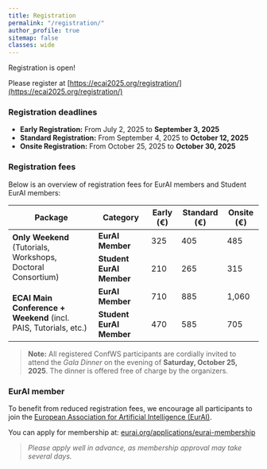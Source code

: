 ```yaml
---
title: Registration
permalink: "/registration/"
author_profile: true
sitemap: false
classes: wide
---
```


Registration is open!

Please register at [https://ecai2025.org/registration/](https://ecai2025.org/registration/)

### Registration deadlines
- **Early Registration:** From July 2, 2025 to **September 3, 2025**
- **Standard Registration:** From September 4, 2025 to **October 12, 2025**
- **Onsite Registration:** From October 25, 2025 to **October 30, 2025**

### Registration fees

Below is an overview of registration fees for EurAI members and Student EurAI members:

<table>
  <thead>
    <tr>
      <th>Package</th>
      <th>Category</th>
      <th>Early (€)</th>
      <th>Standard (€)</th>
      <th>Onsite (€)</th>
    </tr>
  </thead>
  <tbody>
    <tr>
      <td rowspan="2"><b>Only Weekend</b> (Tutorials, Workshops, Doctoral Consortium)</td>
      <td><b>EurAI Member</b></td>
      <td>325</td>
      <td>405</td>
      <td>485</td>
    </tr>
    <tr>
      <td><b>Student EurAI Member</b></td>
      <td>210</td>
      <td>265</td>
      <td>315</td>
    </tr>
    <tr>
      <td rowspan="2"><b>ECAI Main Conference + Weekend</b> (incl. PAIS, Tutorials, etc.)</td>
      <td><b>EurAI Member</b></td>
      <td>710</td>
      <td>885</td>
      <td>1,060</td>
    </tr>
    <tr>
      <td><b>Student EurAI Member</b></td>
      <td>470</td>
      <td>585</td>
      <td>705</td>
    </tr>
  </tbody>
</table>

> **Note:** All registered ConfWS participants are cordially invited to attend the *Gala Dinner* on the evening of **Saturday, October 25, 2025**.
> The dinner is offered free of charge by the organizers.

### EurAI member

To benefit from reduced registration fees, we encourage all participants to join the [European Association for Artificial Intelligence (EurAI)](https://eurai.org/members).

You can apply for membership at: [eurai.org/applications/eurai-membership](https://eurai.org/applications/eurai-membership)

> _Please apply well in advance, as membership approval may take several days._